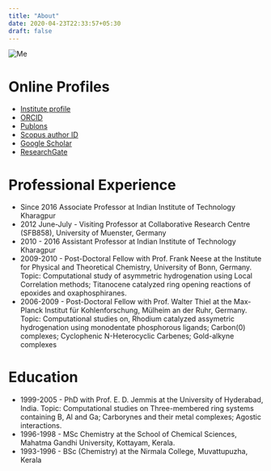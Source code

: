 ```yaml
---
title: "About"
date: 2020-04-23T22:33:57+05:30
draft: false
---
```


![Me](../images/dm.png)

# Online Profiles

*    [Institute profile](http://www.iitkgp.ac.in/department/CY/faculty/cy-anoop)
*    [ORCID](https://orcid.org/0000-0002-8116-5506)
*    [Publons](http://www.researcherid.com/rid/B-3483-2008)
*    [Scopus author ID](https://www.scopus.com/authid/detail.uri?authorId=6508191130)
*    [Google Scholar](https://scholar.google.com/citations?user=QgKaomgAAAAJ&hl=en&oi=ao)
*    [ResearchGate](https://www.researchgate.net/profile/Anakuthil_Anoop/publications)

# Professional Experience

*    Since 2016 Associate Professor at Indian Institute of Technology Kharagpur
*    2012 June-July - Visiting Professor at Collaborative Research Centre (SFB858), University of Muenster, Germany
*    2010 - 2016 Assistant Professor at Indian Institute of Technology Kharagpur
*    2009-2010 - Post-Doctoral Fellow with Prof. Frank Neese at the Institute for Physical and Theoretical Chemistry, University of Bonn, Germany.  Topic: Computational study of asymmetric hydrogenation using Local Correlation methods; Titanocene catalyzed ring opening reactions of epoxides and oxaphosphiranes.
*    2006-2009 - Post-Doctoral Fellow with Prof. Walter Thiel at the Max-Planck Institut für Kohlenforschung, Mülheim an der Ruhr, Germany. Topic: Computational studies on, Rhodium catalyzed assymetric hydrogenation using monodentate phosphorous ligands; Carbon(0) complexes; Cyclophenic N-Heterocyclic Carbenes; Gold-alkyne complexes

# Education

*    1999-2005 - PhD with Prof. E. D. Jemmis at the University of Hyderabad, India. Topic: Computational studies on Three-membered ring systems containing B, Al and Ga; Carborynes and their metal complexes; Agostic interactions.
*    1996-1998 - MSc Chemistry at the School of Chemical Sciences, Mahatma Gandhi University, Kottayam, Kerala.
*    1993-1996 - BSc (Chemistry) at the Nirmala College, Muvattupuzha, Kerala
